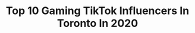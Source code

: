 ---
title: Top 10 Gaming TikTok Influencers In Toronto In 2020
description: >-
  Find top gaming TikTok influencers in Toronto in 2020. Most popular hashtags: #gaming #anch #duet #onlyhuman.
platform: TikTok
profiles:
  - username: "cj.the.kid"
    fullname: >-
      CJTheKid
    location: "Canada"
    followers: 8268
    engagement: 1824
    commentsToLikes: 0.227561
    id: ck8fbzuai5pvv0j78k9mqj8nb
    verified: false
    hashtags: "#gamer, #ninjamover, #skipthedishes, #celebratenurses"
  - username: "canada_drew"
    fullname: >-
      Drew Barsness
    location: "Canada"
    followers: 592912
    engagement: 2188
    commentsToLikes: 0.031054
    id: ck8vyxncvvb040j780ij3kfj2
    verified: false
    hashtags: "#gamer, #ripmilk, #weyburn, #cheatingsucks"
  - username: "josephfuoco"
    fullname: >-
      Joseph Fuoco
    location: "Canada"
    followers: 20430
    engagement: 1154
    commentsToLikes: 0.230770
    id: cka0omybb4ne70i78b3m8h10g
    verified: false
    hashtags: "#support, #tylerthecreator, #dababybop, #xxxtentacion"
  - username: "steven.van"
    fullname: >-
      Steven Van
    location: "Canada"
    followers: 22816
    engagement: 781
    commentsToLikes: 0.079522
    id: ck9v272askd630j7868o56mq5
    verified: false
    hashtags: "#turks, #insatgram, #oddfuture, #edits"
  - username: "vexssa"
    fullname: >-
      vexssa
    location: "Canada"
    followers: 70126
    engagement: 1357
    commentsToLikes: 0.021580
    id: ck8071dihnv1z0j78ybtgmc0x
    verified: false
    hashtags: "#glowup, #learnontiktok, #naakey, #vibes"
  - username: "angelopace456"
    fullname: >-
      ang.....pace
    location: "Canada"
    followers: 3002
    engagement: 0
    commentsToLikes: 0.000000
    id: cka8e6hkcvzgh0i78do9u291u
    verified: false
    hashtags: "#celebratenurses, #cops, #sidehustle, #promdiy"
  - username: "pokemontoronto"
    fullname: >-
      PokemonToronto
    location: "Canada"
    followers: 27065
    engagement: 1259
    commentsToLikes: 0.049816
    id: cka9m2z923lkk0i789g6fpoug
    verified: false
    hashtags: "#gamingszn, #base, #teaparty, #break"
  - username: "mrob29"
    fullname: >-
      Marissa Roberto
    location: "Canada"
    followers: 18691
    engagement: 996
    commentsToLikes: 0.057700
    id: ck8njn82eb58f0j7815ul8nz8
    verified: false
    hashtags: "#homeroutine, #rockstarremix, #wethenorth, #seahawks"
  - username: "lefdra"
    fullname: >-
      Alfred Green
    location: "Canada"
    followers: 2603
    engagement: 598
    commentsToLikes: 0.078727
    id: ck961yp30ohsy0j78xlyono7q
    verified: false
    hashtags: "#loop, #soccer, #handball, #canadiancheck"
  - username: "blonde_vs_blonde"
    fullname: >-
      Mr.Blonde
    location: "Canada"
    followers: 6297
    engagement: 368
    commentsToLikes: 0.124227
    id: ck9jxlnoy18rx0j78lu5aqk6e
    verified: false
    hashtags: "#duet, #couplegoals, #fy, #wreslemaniaentrance"
---